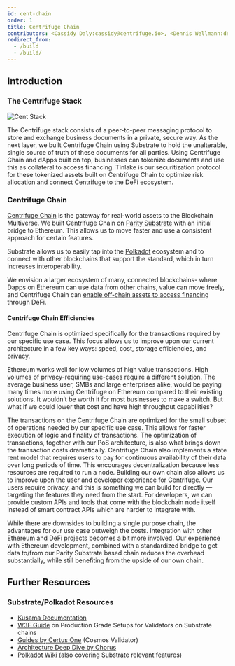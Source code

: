 ```yaml
---
id: cent-chain
order: 1
title: Centrifuge Chain
contributors: <Cassidy Daly:cassidy@centrifuge.io>, <Dennis Wellmann:dennis@centrifuge.io>
redirect_from:
  - /build
  - /build/
---
```


## Introduction

### The Centrifuge Stack

![Cent Stack](./images/cent-stack.png)

The Centrifuge stack consists of a peer-to-peer messaging protocol to store and exchange business documents in a private, secure way. As the next layer, we built Centrifuge Chain using Substrate to hold the unalterable, single source of truth of these documents for all parties. Using Centrifuge Chain and dApps built on top, businesses can tokenize documents and use this as collateral to access financing. Tinlake is our securitization protocol for these tokenized assets built on Centrifuge Chain to optimize risk allocation and connect Centrifuge to the DeFi ecosystem.

### Centrifuge Chain

[Centrifuge Chain](https://github.com/centrifuge/centrifuge-chain) is the gateway for real-world assets to the Blockchain Multiverse. We built Centrifuge Chain on [Parity Substrate](https://substrate.dev) with an initial bridge to Ethereum. This allows us to move faster and use a consistent approach for certain features.

Substrate allows us to easily tap into the [Polkadot](https://polkadot.network) ecosystem and to connect with other blockchains that support the standard, which in turn increases interoperability.

We envision a larger ecosystem of many, connected blockchains- where Dapps on Ethereum can use data from other chains, value can move freely, and Centrifuge Chain can [enable off-chain assets to access financing](https://medium.com/centrifuge/centrifuge-chain-the-gateway-for-real-world-assets-to-the-blockchain-multiverse-41dd5597ecf1) through DeFi.

#### Centrifuge Chain Efficiencies

Centrifuge Chain is optimized specifically for the transactions required by our specific use case. This focus allows us to improve upon our current architecture in a few key ways: speed, cost, storage efficiencies, and privacy.

Ethereum works well for low volumes of high value transactions. High volumes of privacy-requiring use-cases require a different solution. The average business user, SMBs and large enterprises alike, would be paying many times more using Centrifuge on Ethereum compared to their existing solutions. It wouldn’t be worth it for most businesses to make a switch. But what if we could lower that cost and have high throughput capabilities?

The transactions on the Centrifuge Chain are optimized for the small subset of operations needed by our specific use case. This allows for faster execution of logic and finality of transactions. The optimization of transactions, together with our PoS architecture, is also what brings down the transaction costs dramatically. Centrifuge Chain also implements a state rent model that requires users to pay for continuous availability of their data over long periods of time. This encourages decentralization because less resources are required to run a node. Building our own chain also allows us to improve upon the user and developer experience for Centrifuge. Our users require privacy, and this is something we can build for directly — targeting the features they need from the start. For developers, we can provide custom APIs and tools that come with the blockchain node itself instead of smart contract APIs which are harder to integrate with.

While there are downsides to building a single purpose chain, the advantages for our use case outweigh the costs. Integration with other Ethereum and DeFi projects becomes a bit more involved. Our experience with Ethereum development, combined with a standardized bridge to get data to/from our Parity Substrate based chain reduces the overhead substantially, while still benefiting from the upside of our own chain.

## Further Resources

### Substrate/Polkadot Resources

- [Kusama Documentation](https://guide.kusama.network/docs/kusama-getting-started)
- [W3F Guide](https://github.com/w3f/polkadot-secure-validator) on Production Grade Setups for Validators on Substrate chains
- [Guides by Certus One](https://kb.certus.one/) (Cosmos Validator)
- [Architecture Deep Dive by Chorus](https://gdoc.pub/doc/e/2PACX-1vQXb1kd0zqYT8K4B4XYb-lrlfRIuPDXsgiTjj94gDOjw3ezEUAtjvxR8yfbKJypmioKeGRrhkLCtZog)
- [Polkadot Wiki](https://wiki.polkadot.network/docs/getting-started) (also covering Substrate relevant features)
